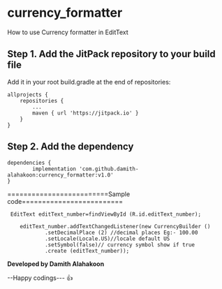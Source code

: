 # currency_formatter

How to use Currency formatter in  EditText

## Step 1. Add the JitPack repository to your build file

Add it in your root build.gradle at the end of repositories:

	allprojects {
		repositories {
			...
			maven { url 'https://jitpack.io' }
		}
	}
## Step 2. Add the dependency

	dependencies {
	        implementation 'com.github.damith-alahakoon:currency_formatter:v1.0'
	}
  
  =========================Sample code=========================
  
     EditText editText_number=findViewById (R.id.editText_number);
        
        editText_number.addTextChangedListener(new CurrencyBuilder ()
                .setDecimalPlace (2) //decimal places Eg:- 100.00
                .setLocale(Locale.US)//locale default US
                .setSymbol(false)// currency symbol show if true 
                .create (editText_number));


**Developed by Damith Alahakoon**

--Happy codings--- :+1:
